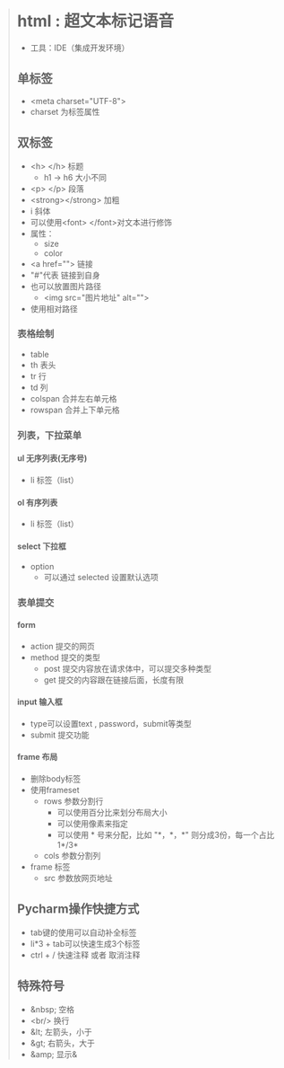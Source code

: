 ># html : 超文本标记语音
>* 工具：IDE（集成开发环境）
>
>## 单标签
>* \<meta charset="UTF-8"> 
>  * charset 为标签属性
>
>## 双标签
>* \<h> \</h> 标题
>      * h1 -> h6 大小不同
>* \<p> \</p> 段落
>* \<strong>\</strong>  加粗
>* i 斜体
>* 可以使用\<font> \</font>对文本进行修饰
>  * 属性：
>    * size
>    * color
>* \<a href=""></a> 链接
>  * "#"代表 链接到自身
>  * 也可以放置图片路径
>    * \<img src="图片地址" alt="">
>  * 使用相对路径
>
>### 表格绘制
>* table
>  * th 表头
>  * tr 行
>  * td 列
>  * colspan 合并左右单元格
>  * rowspan 合并上下单元格
>
>### 列表，下拉菜单
>#### ul 无序列表(无序号)
>  * li 标签（list）
> 
>#### ol 有序列表
>    * li 标签（list）
>
>#### select 下拉框
>    * option
>      * 可以通过 selected 设置默认选项
>
>### 表单提交
>#### form
>  * action 提交的网页
>  * method 提交的类型
>    * post 提交内容放在请求体中，可以提交多种类型
>    * get 提交的内容跟在链接后面，长度有限
>
> #### input 输入框
>    * type可以设置text , password，submit等类型
>    * submit 提交功能
>
>#### frame 布局
>    * 删除body标签
>    * 使用frameset
>      * rows 参数分割行
>        * 可以使用百分比来划分布局大小
>        * 可以使用像素来指定
>        * 可以使用 \* 号来分配，比如 "\*，\*，\*"  则分成3份，每一个占比 1*/3*
>      * cols 参数分割列
>    * frame 标签
>      * src 参数放网页地址
> 
> 
>## Pycharm操作快捷方式
>* tab键的使用可以自动补全标签
>* li*3 + tab可以快速生成3个标签
>* ctrl + /  快速注释 或者 取消注释
>
>## 特殊符号
>* \&nbsp; 空格
>* \<br/>  换行
>* \&lt;  左箭头，小于
>* \&gt;  右箭头，大于
>* \&amp;  显示&
>
